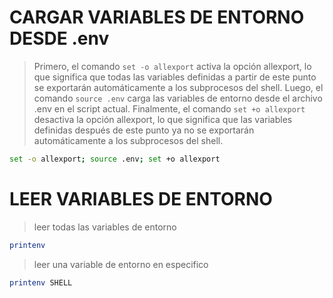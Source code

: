 # CARGAR VARIABLES DE ENTORNO DESDE .env
> Primero, el comando `set -o allexport` activa la opción allexport, lo que significa que todas las variables definidas a partir de este punto se exportarán automáticamente a los subprocesos del shell. Luego, el comando `source .env` carga las variables de entorno desde el archivo .env en el script actual. Finalmente, el comando `set +o allexport` desactiva la opción allexport, lo que significa que las variables definidas después de este punto ya no se exportarán automáticamente a los subprocesos del shell.
```bash
set -o allexport; source .env; set +o allexport
```

# LEER VARIABLES DE ENTORNO
> leer todas las variables de entorno
```bash
printenv
```
> leer una variable de entorno en especifico
```bash
printenv SHELL
```